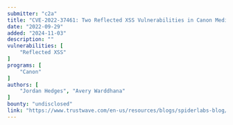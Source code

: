 ```yaml
---
submitter: "c2a"
title: "CVE-2022-37461: Two Reflected XSS Vulnerabilities in Canon Medical’s Vitrea View"
date: "2022-09-29"
added: "2024-11-03"
description: ""
vulnerabilities: [
    "Reflected XSS"
]
programs: [
    "Canon"
]
authors: [
    "Jordan Hedges", "Avery Warddhana"
]
bounty: "undisclosed"
link: "https://www.trustwave.com/en-us/resources/blogs/spiderlabs-blog/cve-2022-37461-two-reflected-xss-vulnerabilities-in-canon-medicals-vitrea-view/"
---
```




